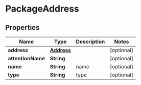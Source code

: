 

# PackageAddress


## Properties

| Name | Type | Description | Notes |
|------------ | ------------- | ------------- | -------------|
|**address** | [**Address**](Address.md) |  |  [optional] |
|**attentionName** | **String** |  |  [optional] |
|**name** | **String** | name |  [optional] |
|**type** | **String** | type |  [optional] |



